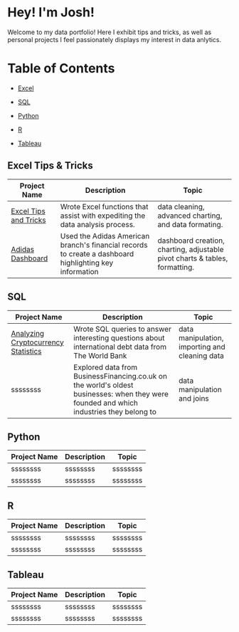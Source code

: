 # **Hey! I'm Josh!**
Welcome to my data portfolio! Here I exhibit tips and tricks, as well as personal projects I feel passionately displays my interest in data anlytics.
# Table of Contents
* [Excel](#Excel-Tips--Tricks)
  
* [SQL](#SQL)

* [Python](#Python)

* [R](#R)

* [Tableau](#Tableau)

## Excel Tips & Tricks
Project Name  | Description   |  Topic
------------- | ------------- | ------------------
 [Excel Tips and Tricks](https://github.com/Josh9182/Excel-Tips-and-Tricks)| Wrote Excel functions that assist with expediting the data analysis process. | data cleaning, advanced charting, and data formating.
[Adidas Dashboard]() | Used the Adidas American branch's financial records to create a dashboard highlighting key information | dashboard creation, charting, adjustable pivot charts & tables, formatting. 

## SQL
Project Name  | Description   |  Topic
------------- | ------------- | ------------------
[Analyzing Cryptocurrency Statistics](https://github.com/Josh9182/SQL-Projects/tree/main/Analyzing_Cryptocurrency_Statistics)| Wrote SQL queries to answer interesting questions about international debt data from The World Bank  | data manipulation, importing and cleaning data
 ssssssss | Explored data from BusinessFinancing.co.uk on the world's oldest businesses: when they were founded and which industries they belong to | data manipulation and joins

## Python 
Project Name  | Description   |  Topic
------------- | ------------- | ------------------
 ssssssss| ssssssss  | ssssssss
 ssssssss | ssssssss | ssssssss
 
## R
Project Name  | Description   |  Topic
------------- | ------------- | ------------------
 ssssssss| ssssssss  | ssssssss
 ssssssss | ssssssss | ssssssss

## Tableau
Project Name  | Description   |  Topic
------------- | ------------- | ------------------
 ssssssss| ssssssss  | ssssssss
 ssssssss | ssssssss | ssssssss
